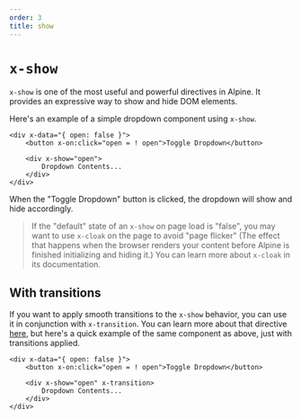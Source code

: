 ```yaml
---
order: 3
title: show
---
```


# `x-show`

`x-show` is one of the most useful and powerful directives in Alpine. It provides an expressive way to show and hide DOM elements.

Here's an example of a simple dropdown component using `x-show`.

```alpine
<div x-data="{ open: false }">
    <button x-on:click="open = ! open">Toggle Dropdown</button>

    <div x-show="open">
        Dropdown Contents...
    </div>
</div>
```

When the "Toggle Dropdown" button is clicked, the dropdown will show and hide accordingly.

> If the "default" state of an `x-show` on page load is "false", you may want to use `x-cloak` on the page to avoid "page flicker" (The effect that happens when the browser renders your content before Alpine is finished initializing and hiding it.) You can learn more about `x-cloak` in its documentation.

<a name="with-transitions"></a>
## With transitions

If you want to apply smooth transitions to the `x-show` behavior, you can use it in conjunction with `x-transition`. You can learn more about that directive [here](/directives/transition), but here's a quick example of the same component as above, just with transitions applied.

```alpine
<div x-data="{ open: false }">
    <button x-on:click="open = ! open">Toggle Dropdown</button>

    <div x-show="open" x-transition>
        Dropdown Contents...
    </div>
</div>
```
